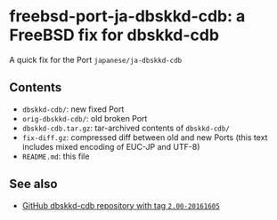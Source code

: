 # freebsd-port-ja-dbskkd-cdb: a FreeBSD fix for dbskkd-cdb

A quick fix for the Port `japanese/ja-dbskkd-cdb`

## Contents

* `dbskkd-cdb/`: new fixed Port
* `orig-dbskkd-cdb/`: old broken Port
* `dbskkd-cdb.tar.gz`: tar-archived contents of `dbskkd-cdb/`
* `fix-diff.gz`: compressed diff between old and new Ports (this text includes mixed encoding of EUC-JP and UTF-8)
* `README.md`: this file

## See also

* [GitHub dbskkd-cdb repository with tag `2.00-20161605`](https://github.com/jj1bdx/dbskkd-cdb/tree/2.00-20161005)

